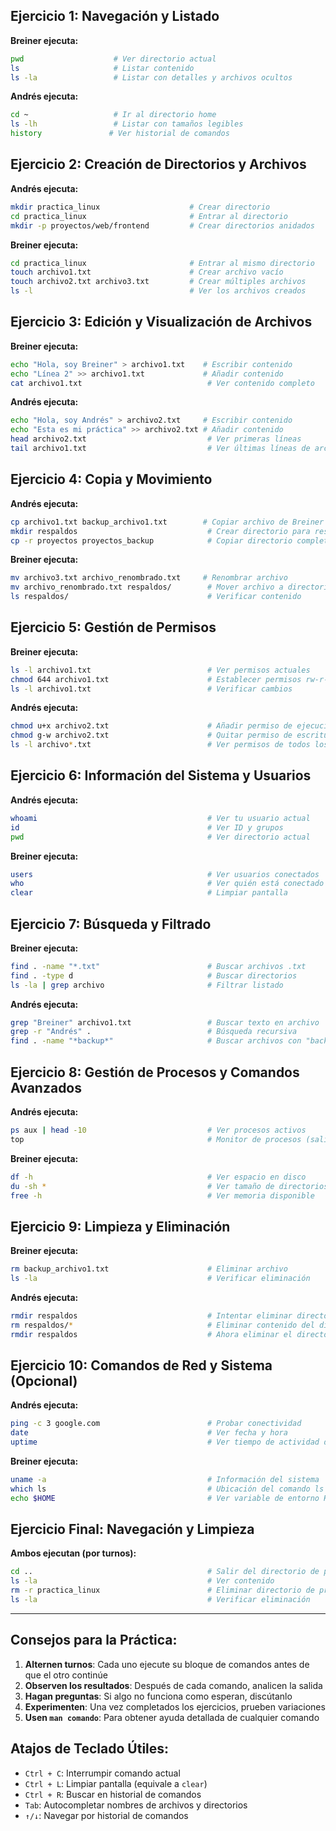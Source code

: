 ## Ejercicio 1: Navegación y Listado

**Breiner ejecuta:**
```bash
pwd                    # Ver directorio actual
ls                     # Listar contenido
ls -la                 # Listar con detalles y archivos ocultos
```

**Andrés ejecuta:**
```bash
cd ~                   # Ir al directorio home
ls -lh                 # Listar con tamaños legibles
history               # Ver historial de comandos
```

## Ejercicio 2: Creación de Directorios y Archivos

**Andrés ejecuta:**
```bash
mkdir practica_linux                    # Crear directorio
cd practica_linux                       # Entrar al directorio
mkdir -p proyectos/web/frontend         # Crear directorios anidados
```

**Breiner ejecuta:**
```bash
cd practica_linux                       # Entrar al mismo directorio
touch archivo1.txt                      # Crear archivo vacío
touch archivo2.txt archivo3.txt         # Crear múltiples archivos
ls -l                                   # Ver los archivos creados
```

## Ejercicio 3: Edición y Visualización de Archivos

**Breiner ejecuta:**
```bash
echo "Hola, soy Breiner" > archivo1.txt    # Escribir contenido
echo "Línea 2" >> archivo1.txt             # Añadir contenido
cat archivo1.txt                            # Ver contenido completo
```

**Andrés ejecuta:**
```bash
echo "Hola, soy Andrés" > archivo2.txt     # Escribir contenido
echo "Esta es mi práctica" >> archivo2.txt # Añadir contenido
head archivo2.txt                           # Ver primeras líneas
tail archivo1.txt                           # Ver últimas líneas de archivo de Breiner
```

## Ejercicio 4: Copia y Movimiento

**Andrés ejecuta:**
```bash
cp archivo1.txt backup_archivo1.txt        # Copiar archivo de Breiner
mkdir respaldos                             # Crear directorio para respaldos
cp -r proyectos proyectos_backup            # Copiar directorio completo
```

**Breiner ejecuta:**
```bash
mv archivo3.txt archivo_renombrado.txt     # Renombrar archivo
mv archivo_renombrado.txt respaldos/        # Mover archivo a directorio
ls respaldos/                               # Verificar contenido
```

## Ejercicio 5: Gestión de Permisos

**Breiner ejecuta:**
```bash
ls -l archivo1.txt                          # Ver permisos actuales
chmod 644 archivo1.txt                      # Establecer permisos rw-r--r--
ls -l archivo1.txt                          # Verificar cambios
```

**Andrés ejecuta:**
```bash
chmod u+x archivo2.txt                      # Añadir permiso de ejecución al propietario
chmod g-w archivo2.txt                      # Quitar permiso de escritura al grupo
ls -l archivo*.txt                          # Ver permisos de todos los archivos
```

## Ejercicio 6: Información del Sistema y Usuarios

**Andrés ejecuta:**
```bash
whoami                                      # Ver tu usuario actual
id                                          # Ver ID y grupos
pwd                                         # Ver directorio actual
```

**Breiner ejecuta:**
```bash
users                                       # Ver usuarios conectados
who                                         # Ver quién está conectado
clear                                       # Limpiar pantalla
```

## Ejercicio 7: Búsqueda y Filtrado

**Breiner ejecuta:**
```bash
find . -name "*.txt"                        # Buscar archivos .txt
find . -type d                              # Buscar directorios
ls -la | grep archivo                       # Filtrar listado
```

**Andrés ejecuta:**
```bash
grep "Breiner" archivo1.txt                 # Buscar texto en archivo
grep -r "Andrés" .                          # Búsqueda recursiva
find . -name "*backup*"                     # Buscar archivos con "backup"
```

## Ejercicio 8: Gestión de Procesos y Comandos Avanzados

**Andrés ejecuta:**
```bash
ps aux | head -10                           # Ver procesos activos
top                                         # Monitor de procesos (salir con 'q')
```

**Breiner ejecuta:**
```bash
df -h                                       # Ver espacio en disco
du -sh *                                    # Ver tamaño de directorios
free -h                                     # Ver memoria disponible
```

## Ejercicio 9: Limpieza y Eliminación

**Breiner ejecuta:**
```bash
rm backup_archivo1.txt                      # Eliminar archivo
ls -la                                      # Verificar eliminación
```

**Andrés ejecuta:**
```bash
rmdir respaldos                             # Intentar eliminar directorio (fallará si no está vacío)
rm respaldos/*                              # Eliminar contenido del directorio
rmdir respaldos                             # Ahora eliminar el directorio vacío
```

## Ejercicio 10: Comandos de Red y Sistema (Opcional)

**Andrés ejecuta:**
```bash
ping -c 3 google.com                        # Probar conectividad
date                                        # Ver fecha y hora
uptime                                      # Ver tiempo de actividad del sistema
```

**Breiner ejecuta:**
```bash
uname -a                                    # Información del sistema
which ls                                    # Ubicación del comando ls
echo $HOME                                  # Ver variable de entorno HOME
```

## Ejercicio Final: Navegación y Limpieza

**Ambos ejecutan (por turnos):**
```bash
cd ..                                       # Salir del directorio de práctica
ls -la                                      # Ver contenido
rm -r practica_linux                        # Eliminar directorio de práctica completo
ls -la                                      # Verificar eliminación
```

---

## Consejos para la Práctica:

1. **Alternen turnos**: Cada uno ejecute su bloque de comandos antes de que el otro continúe
2. **Observen los resultados**: Después de cada comando, analicen la salida
3. **Hagan preguntas**: Si algo no funciona como esperan, discútanlo
4. **Experimenten**: Una vez completados los ejercicios, prueben variaciones
5. **Usen `man comando`**: Para obtener ayuda detallada de cualquier comando

## Atajos de Teclado Útiles:
- `Ctrl + C`: Interrumpir comando actual
- `Ctrl + L`: Limpiar pantalla (equivale a `clear`)
- `Ctrl + R`: Buscar en historial de comandos
- `Tab`: Autocompletar nombres de archivos y directorios
- `↑/↓`: Navegar por historial de comandos
